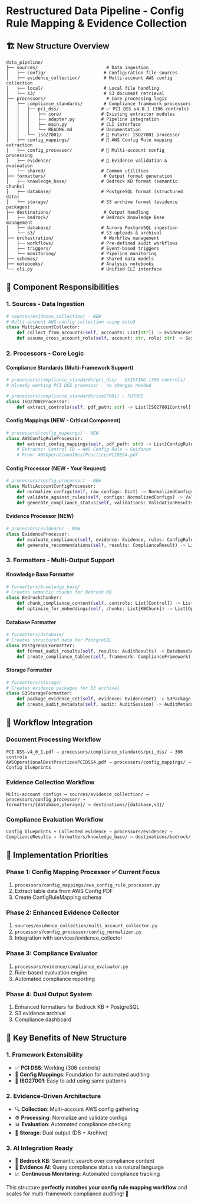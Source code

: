 # Restructured Data Pipeline - Config Rule Mapping & Evidence Collection

## 🏗️ **New Structure Overview**

```
data_pipeline/
├── sources/                          # Data ingestion
│   ├── config/                      # Configuration file sources
│   ├── evidence_collection/         # Multi-account AWS config collection
│   ├── local/                       # Local file handling
│   └── s3/                          # S3 document retrieval
├── processors/                       # Core processing logic
│   ├── compliance_standards/        # Compliance framework processors
│   │   ├── pci_dss/                # ✅ PCI DSS v4.0.1 (306 controls)
│   │   │   ├── core/               # Existing extractor modules
│   │   │   ├── adapter.py          # Pipeline integration
│   │   │   ├── main.py             # CLI interface
│   │   │   └── README.md           # Documentation
│   │   └── iso27001/               # 🔮 Future: ISO27001 processor
│   ├── config_mappings/            # 🚧 AWS Config Rule mapping extraction
│   ├── config_processor/           # 🚧 Multi-account config processing
│   ├── evidence/                   # 🚧 Evidence validation & evaluation
│   └── shared/                     # Common utilities
├── formatters/                      # Output format generation
│   ├── knowledge_base/             # Bedrock KB format (semantic chunks)
│   ├── database/                   # PostgreSQL format (structured data)
│   └── storage/                    # S3 archive format (evidence packages)
├── destinations/                    # Output handling
│   ├── bedrock/                    # Bedrock Knowledge Base management
│   ├── database/                   # Aurora PostgreSQL ingestion
│   └── s3/                         # S3 uploads & archival
├── orchestration/                   # Workflow management
│   ├── workflows/                  # Pre-defined audit workflows
│   ├── triggers/                   # Event-based triggers
│   └── monitoring/                 # Pipeline monitoring
├── schemas/                        # Shared data models
├── notebooks/                      # Analysis notebooks
└── cli.py                          # Unified CLI interface
```

## 🎯 **Component Responsibilities**

### **1. Sources - Data Ingestion**
```python
# sources/evidence_collection/ - NEW
# Multi-account AWS config collection using boto3
class MultiAccountCollector:
    def collect_from_accounts(self, accounts: List[str]) -> EvidenceSet
    def assume_cross_account_role(self, account: str, role: str) -> Session
```

### **2. Processors - Core Logic**

#### **Compliance Standards** (Multi-Framework Support)
```python
# processors/compliance_standards/pci_dss/ - EXISTING (306 controls)
# Already working PCI DSS processor - no changes needed

# processors/compliance_standards/iso27001/ - FUTURE
class ISO27001Processor:
    def extract_controls(self, pdf_path: str) -> List[ISO27001Control]
```

#### **Config Mappings** (NEW - Critical Component)
```python
# processors/config_mappings/ - NEW
class AWSConfigRuleProcessor:
    def extract_config_mappings(self, pdf_path: str) -> List[ConfigRuleMapping]
    # Extracts: Control ID → AWS Config Rule → Guidance
    # From: AWSOperationalBestPracticesPCIDSS4.pdf
```

#### **Config Processor** (NEW - Your Request)
```python
# processors/config_processor/ - NEW
class MultiAccountConfigProcessor:
    def normalize_configs(self, raw_configs: Dict) -> NormalizedConfigs
    def validate_against_rules(self, configs: NormalizedConfigs) -> ValidationResults
    def generate_compliance_status(self, validations: ValidationResults) -> ComplianceStatus
```

#### **Evidence Processor** (NEW)
```python
# processors/evidence/ - NEW  
class EvidenceProcessor:
    def evaluate_compliance(self, evidence: Evidence, rules: ConfigRules) -> ComplianceResult
    def generate_recommendations(self, results: ComplianceResult) -> List[Recommendation]
```

### **3. Formatters - Multi-Output Support**

#### **Knowledge Base Formatter**
```python
# formatters/knowledge_base/
# Creates semantic chunks for Bedrock KB
class BedrockChunker:
    def chunk_compliance_content(self, controls: List[Control]) -> List[KBChunk]
    def optimize_for_embeddings(self, chunks: List[KBChunk]) -> List[OptimizedChunk]
```

#### **Database Formatter**
```python
# formatters/database/
# Creates structured data for PostgreSQL
class PostgreSQLFormatter:
    def format_audit_results(self, results: AuditResults) -> DatabaseSchema
    def create_compliance_tables(self, framework: ComplianceFramework) -> TableDefinitions
```

#### **Storage Formatter**
```python
# formatters/storage/
# Creates evidence packages for S3 archival
class S3StorageFormatter:
    def package_evidence_set(self, evidence: EvidenceSet) -> S3Package
    def create_audit_metadata(self, audit: AuditSession) -> AuditMetadata
```

## 🔄 **Workflow Integration**

### **Document Processing Workflow**
```
PCI-DSS-v4_0_1.pdf → processors/compliance_standards/pci_dss/ → 306 controls
AWSOperationalBestPracticesPCIDSS4.pdf → processors/config_mappings/ → Config blueprints
```

### **Evidence Collection Workflow**
```
Multi-account configs → sources/evidence_collection/ → processors/config_processor/ → 
formatters/{database,storage}/ → destinations/{database,s3}/
```

### **Compliance Evaluation Workflow**
```
Config blueprints + Collected evidence → processors/evidence/ → 
ComplianceResults → formatters/knowledge_base/ → destinations/bedrock/
```

## 🚀 **Implementation Priorities**

### **Phase 1: Config Mapping Processor** ✅ Current Focus
1. `processors/config_mappings/aws_config_rule_processor.py`
2. Extract table data from AWS Config PDF
3. Create ConfigRuleMapping schema

### **Phase 2: Enhanced Evidence Collector**
1. `sources/evidence_collection/multi_account_collector.py`
2. `processors/config_processor/config_normalizer.py`
3. Integration with services/evidence_collector

### **Phase 3: Compliance Evaluator**
1. `processors/evidence/compliance_evaluator.py`
2. Rule-based evaluation engine
3. Automated compliance reporting

### **Phase 4: Dual Output System**
1. Enhanced formatters for Bedrock KB + PostgreSQL
2. S3 evidence archival
3. Compliance dashboard

## 🎊 **Key Benefits of New Structure**

### 1. **Framework Extensibility**
- ✅ **PCI DSS**: Working (306 controls)
- 🚧 **Config Mappings**: Foundation for automated auditing
- 🔮 **ISO27001**: Easy to add using same patterns

### 2. **Evidence-Driven Architecture**
- 🔍 **Collection**: Multi-account AWS config gathering
- ⚙️ **Processing**: Normalize and validate configs  
- 📊 **Evaluation**: Automated compliance checking
- 💾 **Storage**: Dual output (DB + Archive)

### 3. **AI Integration Ready**
- 🧠 **Bedrock KB**: Semantic search over compliance content
- 🤖 **Evidence AI**: Query compliance status via natural language
- 📈 **Continuous Monitoring**: Automated compliance tracking

This structure **perfectly matches your config rule mapping workflow** and scales for multi-framework compliance auditing! 🎯 